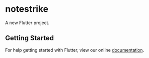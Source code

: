 # notestrike

A new Flutter project.

## Getting Started

For help getting started with Flutter, view our online
[documentation](https://flutter.io/).
